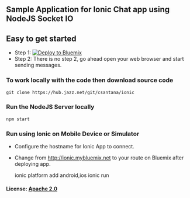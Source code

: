 ## Sample Application for Ionic Chat app using NodeJS Socket IO

## Easy to get started 
- Step 1: [![Deploy to Bluemix](https://bluemix.net/deploy/button.png)](https://bluemix.net/deploy?repository=https://hub.jazz.net/git/csantana/ionic)
- Step 2: There is no step 2, go ahead open your web browser and start sending messages.



### To work locally with the code then download source code
   
    git clone https://hub.jazz.net/git/csantana/ionic
	
### Run the NodeJS Server locally
	
	npm start
	
### Run using Ionic on Mobile Device or Simulator

- Configure the hostname for Ionic App to connect. 
- Change from http://ionic.mybluemix.net to your route on Bluemix after deploying app.


	ionic platform add android,ios
	ionic run
	
	
#### License: [Apache 2.0](License.txt)
